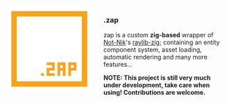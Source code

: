 <img src="./readme/logo_large.png" width="200" align="left" style="margin-right: 25px">

### **.zap**

zap is a custom **zig-based** wrapper of [Not-Nik](https://github.com/Not-Nik)'s [raylib-zig](https://github.com/Not-Nik/raylib-zig); containing an entity component system, asset loading, automatic rendering and many more features...

**NOTE: This project is still very much under development, take care when using! Contributions are welcome.**
